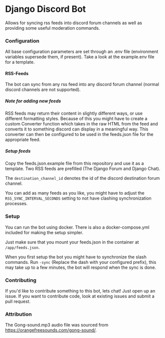 # Django Discord Bot
Allows for syncing rss feeds into discord forum channels as well as providing some useful moderation commands.

### Configuration
All base configuration parameters are set through an .env file (environment variables supersede them, if present).
Take a look at the example.env file for a template.

#### RSS-Feeds
The bot can sync from any rss feed into any discord forum channel (normal discord channels are not supported).

##### Note for adding new feeds
RSS feeds may return their content in slightly different ways, or use different formatting styles.
Because of this you might have to create a custom Converter function which takes in the raw HTML from the feed and converts it to something discord can display in a meaningful way.
This converter can then be configured to be used in the feeds.json file for the appropriate feed.

##### Setup feeds
Copy the feeds.json.example file from this repository and use it as a template.
Two RSS feeds are prefilled (The Django Forum and Django Chat).

The `destination_channel_id` denotes the id of the discord destination forum channel.

You can add as many feeds as you like, you might have to adjust the `RSS_SYNC_INTERVAL_SECONDS` setting to not have clashing synchronization processes.

### Setup
You can run the bot using docker.
There is also a docker-compose.yml included for making the setup simpler.

Just make sure that you mount your feeds.json in the container at `/app/feeds.json`.

When you first setup the bot you might have to synchronize the slash commands.
Run `-sync` (Replace the dash with your configured prefix), this may take up to a few minutes, the bot will respond when the sync is done.

### Contributing
If you'd like to contribute something to this bot, lets chat!
Just open up an issue.
If you want to contribute code, look at existing issues and submit a pull request.

### Attribution
The Gong-sound.mp3 audio file was sourced from https://orangefreesounds.com/gong-sound/.
